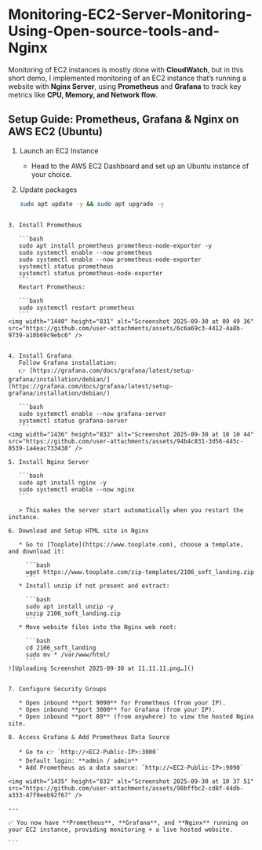# Monitoring-EC2-Server-Monitoring-Using-Open-source-tools-and-Nginx

Monitoring of EC2 instances is mostly done with **CloudWatch**, but in this short demo, I implemented monitoring of an EC2 instance that’s running a website with **Nginx Server**, using **Prometheus** and **Grafana** to track key metrics like **CPU, Memory, and Network flow**.

## Setup Guide: Prometheus, Grafana & Nginx on AWS EC2 (Ubuntu)

1. Launch an EC2 Instance  
   - Head to the AWS EC2 Dashboard and set up an Ubuntu instance of your choice.

2. Update packages  
   ```bash
   sudo apt update -y && sudo apt upgrade -y
````

3. Install Prometheus

   ```bash
   sudo apt install prometheus prometheus-node-exporter -y
   sudo systemctl enable --now prometheus
   sudo systemctl enable --now prometheus-node-exporter
   systemctl status prometheus
   systemctl status prometheus-node-exporter
   ```
   Restart Prometheus:

   ```bash
   sudo systemctl restart prometheus
   ```
<img width="1440" height="831" alt="Screenshot 2025-09-30 at 09 49 36" src="https://github.com/user-attachments/assets/6c6a69c3-4412-4a8b-9739-a10b69c9ebc6" />


4. Install Grafana
   Follow Grafana installation:
   👉 [https://grafana.com/docs/grafana/latest/setup-grafana/installation/debian/](https://grafana.com/docs/grafana/latest/setup-grafana/installation/debian/)

   ```bash
   sudo systemctl enable --now grafana-server
   systemctl status grafana-server
   ```
<img width="1436" height="832" alt="Screenshot 2025-09-30 at 10 10 44" src="https://github.com/user-attachments/assets/94b4c831-3d56-445c-8539-1a4eac733438" />

5. Install Nginx Server

   ```bash
   sudo apt install nginx -y
   sudo systemctl enable --now nginx
   ```

   > This makes the server start automatically when you restart the instance.

6. Download and Setup HTML site in Nginx

   * Go to [Tooplate](https://www.tooplate.com), choose a template, and download it:

     ```bash
     wget https://www.tooplate.com/zip-templates/2106_soft_landing.zip
     ```
   * Install unzip if not present and extract:

     ```bash
     sudo apt install unzip -y
     unzip 2106_soft_landing.zip
     ```
   * Move website files into the Nginx web root:

     ```bash
     cd 2106_soft_landing
     sudo mv * /var/www/html/
     ```
![Uploading Screenshot 2025-09-30 at 11.11.11.png…]()

  
7. Configure Security Groups

   * Open inbound **port 9090** for Prometheus (from your IP).
   * Open inbound **port 3000** for Grafana (from your IP).
   * Open inbound **port 80** (from anywhere) to view the hosted Nginx site.

8. Access Grafana & Add Prometheus Data Source

   * Go to 👉 `http://<EC2-Public-IP>:3000`
   * Default login: **admin / admin**
   * Add Prometheus as a data source: `http://<EC2-Public-IP>:9090`

<img width="1435" height="832" alt="Screenshot 2025-09-30 at 10 37 51" src="https://github.com/user-attachments/assets/98bffbc2-cd8f-44db-a333-47f9eeb92f67" />

---

✅ You now have **Prometheus**, **Grafana**, and **Nginx** running on your EC2 instance, providing monitoring + a live hosted website.

```

